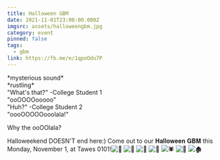 ```yaml
---
title: Halloween GBM
date: 2021-11-01T23:00:00.000Z
imgsrc: assets/halloweengbm.jpg
category: event
pinned: false
tags:
  - gbm
link: https://fb.me/e/1qpoOdu7P
---
```

\*mysterious sound\*\
\*rustling\*\
"What's that?" -College Student 1\
"ooOOOOooooo"\
"Huh?" -College Student 2\
"oooOOOOOooolala!"

Why the ooOOlala?

Halloweekend DOESN'T end here:) Come out to our 𝐇𝐚𝐥𝐥𝐨𝐰𝐞𝐞𝐧 𝐆𝐁𝐌 this Monday, November 1, at Tawes 0101!![🎃](https://static.xx.fbcdn.net/images/emoji.php/v9/t86/1/16/1f383.png) ![🧟](https://static.xx.fbcdn.net/images/emoji.php/v9/t13/1/16/1f9df.png) ![👻](https://static.xx.fbcdn.net/images/emoji.php/v9/td7/1/16/1f47b.png) ![🧡](https://static.xx.fbcdn.net/images/emoji.php/v9/tfd/1/16/1f9e1.png) ![🕷](https://static.xx.fbcdn.net/images/emoji.php/v9/t6d/1/16/1f577.png) ![🍬](https://static.xx.fbcdn.net/images/emoji.php/v9/t78/1/16/1f36c.png) ![🏚](https://static.xx.fbcdn.net/images/emoji.php/v9/t8/1/16/1f3da.png)